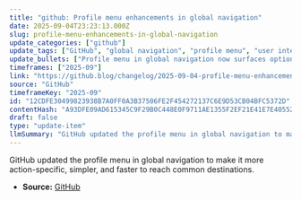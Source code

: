```yaml
---
title: "github: Profile menu enhancements in global navigation"
date: 2025-09-04T23:23:13.000Z
slug: profile-menu-enhancements-in-global-navigation
update_categories: ["github"]
update_tags: ["GitHub", "global navigation", "profile menu", "user interface", "navigation", "changelog", "product update", "2025-09-04", "GitHub Blog"]
update_bullets: ["Profile menu in global navigation now surfaces options specific to your actions.", "The layout and options were simplified to help users navigate more quickly.", "Announced as a changelog post on the GitHub Blog (2025-09-04).", "Change aims to improve speed and ease of accessing profile-related features."]
timeframes: ["2025-09"]
link: "https://github.blog/changelog/2025-09-04-profile-menu-enhancements-in-global-navigation"
source: "GitHub"
timeframeKey: "2025-09"
id: "12CDFE30499823938B7A0FF0A3B37506FE2F454272137C6E9D53CB04BFC5372D"
contentHash: "A93DFE09AD615345C9F29B0C448E0F9711AE1355F2EF21E41E7E405524681A61"
draft: false
type: "update-item"
llmSummary: "GitHub updated the profile menu in global navigation to make it more action-specific, simpler, and faster to reach common destinations."
---
```


GitHub updated the profile menu in global navigation to make it more action-specific, simpler, and faster to reach common destinations.

- **Source:** [GitHub](https://github.blog/changelog/2025-09-04-profile-menu-enhancements-in-global-navigation)
